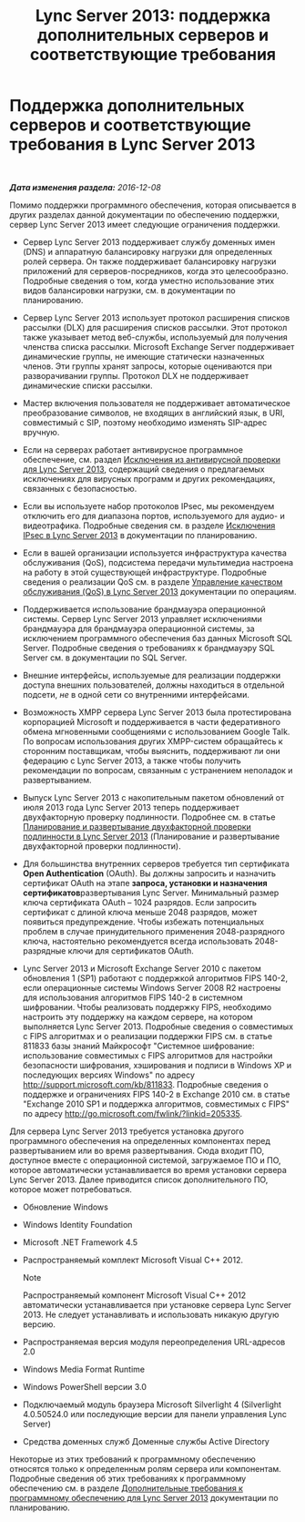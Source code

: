 ﻿---
title: 'Lync Server 2013: поддержка дополнительных серверов и соответствующие требования'
TOCTitle: Поддержка дополнительных серверов и соответствующие требования
ms:assetid: 7622986b-abd6-4f45-8b5b-d5e2368521e8
ms:mtpsurl: https://technet.microsoft.com/ru-ru/library/Gg398577(v=OCS.15)
ms:contentKeyID: 49310200
ms.date: 12/10/2016
mtps_version: v=OCS.15
ms.translationtype: HT
---

# Поддержка дополнительных серверов и соответствующие требования в Lync Server 2013

 

_**Дата изменения раздела:** 2016-12-08_

Помимо поддержки программного обеспечения, которая описывается в других разделах данной документации по обеспечению поддержки, сервер Lync Server 2013 имеет следующие ограничения поддержки.

  - Сервер Lync Server 2013 поддерживает службу доменных имен (DNS) и аппаратную балансировку нагрузки для определенных ролей сервера. Он также поддерживает балансировку нагрузки приложений для серверов-посредников, когда это целесообразно. Подробные сведения о том, когда уместно использование этих видов балансировки нагрузки, см. в документации по планированию.

  - Сервер Lync Server 2013 использует протокол расширения списков рассылки (DLX) для расширения списков рассылки. Этот протокол также указывает метод веб-службы, используемый для получения членства списка рассылки. Microsoft Exchange Server поддерживает динамические группы, не имеющие статически назначенных членов. Эти группы хранят запросы, которые оцениваются при разворачивании группы. Протокол DLX не поддерживает динамические списки рассылки.

  - Мастер включения пользователя не поддерживает автоматическое преобразование символов, не входящих в английский язык, в URI, совместимый с SIP, поэтому необходимо изменять SIP-адрес вручную.

  - Если на серверах работает антивирусное программное обеспечение, см. раздел [Исключения из антивирусной проверки для Lync Server 2013](lync-server-2013-antivirus-scanning-exclusions.md), содержащий сведения о предлагаемых исключениях для вирусных программ и других рекомендациях, связанных с безопасностью.

  - Если вы используете набор протоколов IPsec, мы рекомендуем отключить его для диапазона портов, используемого для аудио- и видеотрафика. Подробные сведения см. в разделе [Исключения IPsec в Lync Server 2013](lync-server-2013-ipsec-exceptions.md) в документации по планированию.

  - Если в вашей организации используется инфраструктура качества обслуживания (QoS), подсистема передачи мультимедиа настроена на работу в этой существующей инфраструктуре. Подробные сведения о реализации QoS см. в разделе [Управление качеством обслуживания (QoS) в Lync Server 2013](lync-server-2013-managing-quality-of-service-qos.md) документации по операциям.

  - Поддерживается использование брандмауэра операционной системы. Сервер Lync Server 2013 управляет исключениями брандмауэра для брандмауэра операционной системы, за исключением программного обеспечения баз данных Microsoft SQL Server. Подробные сведения о требованиях к брандмауэру SQL Server см. в документации по SQL Server.

  - Внешние интерфейсы, используемые для реализации поддержки доступа внешних пользователей, должны находиться в отдельной подсети, *не* в одной сети со внутренними интерфейсами.

  - Возможность XMPP сервера Lync Server 2013 была протестирована корпорацией Microsoft и поддерживается в части федеративного обмена мгновенными сообщениями с использованием Google Talk. По вопросам использования других XMPP-систем обращайтесь к сторонним поставщикам, чтобы выяснить, поддерживают ли они федерацию с Lync Server 2013, а также чтобы получить рекомендации по вопросам, связанным с устранением неполадок и развертыванием.

  - Выпуск Lync Server 2013 с накопительным пакетом обновлений от июля 2013 года Lync Server 2013 теперь поддерживает двухфакторную проверку подлинности. Подробнее см. в статье [Планирование и развертывание двухфакторной проверки подлинности в Lync Server 2013](lync-server-2013-planning-for-and-deploying-two-factor-authentication.md) (Планирование и развертывание двухфакторной проверки подлинности).

  - Для большинства внутренних серверов требуется тип сертификата **Open Authentication** (OAuth). Вы должны запросить и назначить сертификат OAuth на этапе **запроса, установки и назначения сертификатов**развертывания Lync Server. Минимальный размер ключа сертификата OAuth – 1024 разрядов. Если запросить сертификат с длиной ключа меньше 2048 разрядов, может появиться предупреждение. Чтобы избежать потенциальных проблем в случае принудительного применения 2048-разрядного ключа, настоятельно рекомендуется всегда использовать 2048-разрядные ключи для сертификатов OAuth.

  - Lync Server 2013 и Microsoft Exchange Server 2010 с пакетом обновления 1 (SP1) работают с поддержкой алгоритмов FIPS 140-2, если операционные системы Windows Server 2008 R2 настроены для использования алгоритмов FIPS 140-2 в системном шифровании. Чтобы реализовать поддержку FIPS, необходимо настроить эту поддержку на каждом сервере, на котором выполняется Lync Server 2013. Подробные сведения о совместимых с FIPS алгоритмах и о реализации поддержки FIPS см. в статье 811833 базы знаний Майкрософт "Системное шифрование: использование совместимых с FIPS алгоритмов для настройки безопасности шифрования, хэширования и подписи в Windows XP и последующих версиях Windows" по адресу <http://support.microsoft.com/kb/811833>. Подробные сведения о поддержке и ограничениях FIPS 140-2 в Exchange 2010 см. в статье "Exchange 2010 SP1 и поддержка алгоритмов, совместимых с FIPS" по адресу <http://go.microsoft.com/fwlink/?linkid=205335>.

Для сервера Lync Server 2013 требуется установка другого программного обеспечения на определенных компонентах перед развертыванием или во время развертывания. Сюда входит ПО, доступное вместе с операционной системой, загружаемое ПО и ПО, которое автоматически устанавливается во время установки сервера Lync Server 2013. Далее приводится список дополнительного ПО, которое может потребоваться.

  - Обновление Windows

  - Windows Identity Foundation

  - Microsoft .NET Framework 4.5

  - Распространяемый комплект Microsoft Visual C++ 2012.
    
    > [!NOTE]  
    > Распространяемый компонент Microsoft Visual C++ 2012 автоматически устанавливается при установке сервера Lync Server 2013. Не следует устанавливать и использовать никакую другую версию.

  - Распространяемая версия модуля переопределения URL-адресов 2.0

  - Windows Media Format Runtime

  - Windows PowerShell версии 3.0

  - Подключаемый модуль браузера Microsoft Silverlight 4 (Silverlight 4.0.50524.0 или последующие версии для панели управления Lync Server)

  - Средства доменных служб Доменные службы Active Directory

Некоторые из этих требований к программному обеспечению относятся только к определенным ролям сервера или компонентам. Подробные сведения об этих требованиях к программному обеспечению см. в разделе [Дополнительные требования к программному обеспечению для Lync Server 2013](lync-server-2013-additional-software-requirements.md) документации по планированию.

